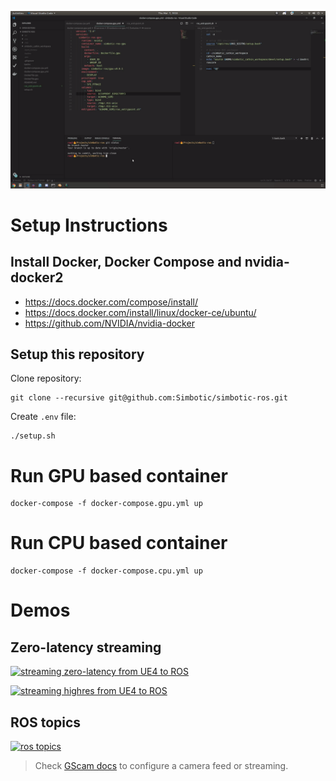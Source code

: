 [![simbotic ros docker container](docs/media/simbotic_ros_launch.gif)](https://www.youtube.com/watch?v=E8aY146W6-U)

# Setup Instructions

## Install Docker, Docker Compose and nvidia-docker2
- https://docs.docker.com/compose/install/
- https://docs.docker.com/install/linux/docker-ce/ubuntu/
- https://github.com/NVIDIA/nvidia-docker

## Setup this repository
Clone repository:
```
git clone --recursive git@github.com:Simbotic/simbotic-ros.git
```
Create `.env` file:
```
./setup.sh
```
# Run GPU based container
```
docker-compose -f docker-compose.gpu.yml up
```
# Run CPU based container
```
docker-compose -f docker-compose.cpu.yml up
```
# Demos

## Zero-latency streaming
[![streaming zero-latency from UE4 to ROS](docs/media/streaming_camera_ros_gst.gif)](https://youtu.be/71B5teyduqU)

[![streaming highres from UE4 to ROS](docs/media/streaming_image_ros.gif)](https://youtu.be/71B5teyduqU)

## ROS topics
[![ros topics](docs/media/simbotic_ros_topics.gif)](https://youtu.be/7ecwkY0zGpE)

> Check [GScam docs](https://github.com/ros-drivers/gscam) to configure a camera feed or streaming.